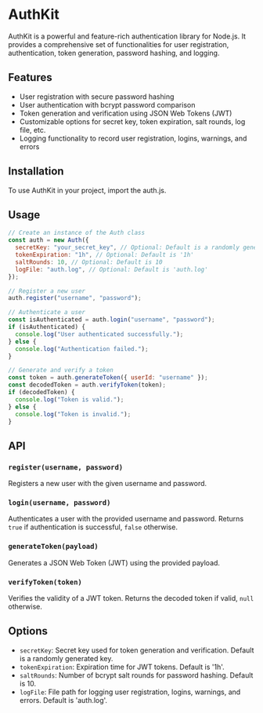 # AuthKit

AuthKit is a powerful and feature-rich authentication library for Node.js. It provides a comprehensive set of functionalities for user registration, authentication, token generation, password hashing, and logging.

## Features

- User registration with secure password hashing
- User authentication with bcrypt password comparison
- Token generation and verification using JSON Web Tokens (JWT)
- Customizable options for secret key, token expiration, salt rounds, log file, etc.
- Logging functionality to record user registration, logins, warnings, and errors

## Installation

To use AuthKit in your project, import the auth.js.

## Usage

```javascript
// Create an instance of the Auth class
const auth = new Auth({
  secretKey: "your_secret_key", // Optional: Default is a randomly generated key
  tokenExpiration: "1h", // Optional: Default is '1h'
  saltRounds: 10, // Optional: Default is 10
  logFile: "auth.log", // Optional: Default is 'auth.log'
});

// Register a new user
auth.register("username", "password");

// Authenticate a user
const isAuthenticated = auth.login("username", "password");
if (isAuthenticated) {
  console.log("User authenticated successfully.");
} else {
  console.log("Authentication failed.");
}

// Generate and verify a token
const token = auth.generateToken({ userId: "username" });
const decodedToken = auth.verifyToken(token);
if (decodedToken) {
  console.log("Token is valid.");
} else {
  console.log("Token is invalid.");
}
```

## API

### `register(username, password)`

Registers a new user with the given username and password.

### `login(username, password)`

Authenticates a user with the provided username and password. Returns `true` if authentication is successful, `false` otherwise.

### `generateToken(payload)`

Generates a JSON Web Token (JWT) using the provided payload.

### `verifyToken(token)`

Verifies the validity of a JWT token. Returns the decoded token if valid, `null` otherwise.

## Options

- `secretKey`: Secret key used for token generation and verification. Default is a randomly generated key.
- `tokenExpiration`: Expiration time for JWT tokens. Default is '1h'.
- `saltRounds`: Number of bcrypt salt rounds for password hashing. Default is 10.
- `logFile`: File path for logging user registration, logins, warnings, and errors. Default is 'auth.log'.
